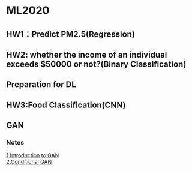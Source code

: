 # ML2020

## HW1：Predict PM2.5(Regression)
## HW2: whether the income of an individual exceeds $50000 or not?(Binary Classification)

## Preparation for DL

## HW3:Food Classification(CNN)

## GAN

### Notes

[1.Introduction to GAN](https://github.com/xh-1ceee/ML2020/blob/master/GAN%20Notes/Introduction%20to%20GAN.pdf)    
[2.Conditional GAN](https://github.com/xh-1ceee/ML2020/blob/master/GAN%20Notes/Conditional%20Generation.pdf)    





